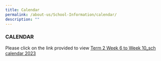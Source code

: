 ```yaml
---
title: Calendar
permalink: /about-us/School-Information/calendar/
description: ""
---
```

### CALENDAR

Please click  on the link provided  to view 
[Term 2 Week 6 to Week 10_sch calendar 2023](/files/term%202%20week%206%20to%2010_sch%20calendar%202023_version%202.pdf)